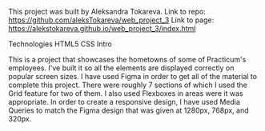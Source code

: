This project was built by Aleksandra Tokareva.
Link to repo: https://github.com/aleksTokareva/web_project_3
Link to page: https://alekstokareva.github.io/web_project_3/index.html

Technologies
HTML5
CSS
Intro

This is a project that showcases the hometowns of some of Practicum's employees. I've built it so all the elements are displayed correctly on popular screen sizes.
I have used Figma in order to get all of the material to complete this project. There were roughly 7 sections of which I used the Grid feature for two of them. I also used Flexboxes in areas were it was appropriate. In order to create a responsive design, I have used Media Queries to match the Figma design that was given at 1280px, 768px, and 320px.